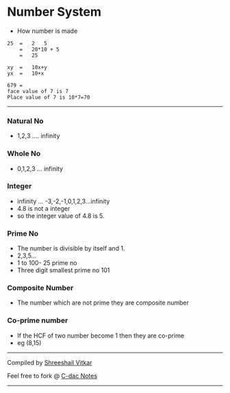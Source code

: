 # Number System
- How number is made 
```
25	=	2	5
	=	20*10 + 5
	=	25
	
xy	=	10x+y
yx	=	10+x
	
679	=	
face value of 7 is 7
Place value of 7 is 10*7=70 
```
---
### Natural No
- 1,2,3 .... infinity
### Whole No
- 0,1,2,3 ... infinity
### Integer
- infinity ... -3,-2,-1,0,1,2,3...infinity
- 4.8 is not a integer
- so the integer value of 4.8 is 5. 
### Prime No
- The number is divisible by itself and 1.
- 2,3,5...
- 1 to 100- 25 prime no
- Three digit  smallest prime no 101
### Composite Number 
- The number which are not prime they are composite number
### Co-prime number 
- If the HCF of two number become 1 then they are co-prime
- eg (8,15)
***

Compiled by [Shreeshail Vitkar](https://github.com/shreeshailaya)

Feel free to fork @ [C-dac Notes](https://github.com/shreeshailaya/c-dac)

***
 

